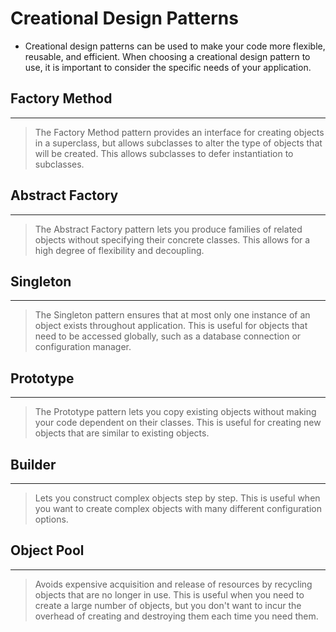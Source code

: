 # Creational Design Patterns
* Creational design patterns can be used to make your code more flexible, reusable, and efficient. When choosing a creational design pattern to use, it is important to consider the specific needs of your application.


## Factory Method
---------------------
> The Factory Method pattern provides an interface for creating objects in a superclass, but allows subclasses to alter the type of objects that will be created. This allows subclasses to defer instantiation to subclasses.


## Abstract Factory
---------------------
> The Abstract Factory pattern lets you produce families of related objects without specifying their concrete classes. This allows for a high degree of flexibility and decoupling.


## Singleton
---------------------
> The Singleton pattern ensures that at most only one instance of an object exists throughout application. This is useful for objects that need to be accessed globally, such as a database connection or configuration manager.

## Prototype
---------------------
> The Prototype pattern lets you copy existing objects without making your code dependent on their classes. This is useful for creating new objects that are similar to existing objects.


## Builder
---------------------
> Lets you construct complex objects step by step. This is useful when you want to create complex objects with many different configuration options.



## Object Pool
---------------------
> Avoids expensive acquisition and release of resources by recycling objects that are no longer in use. This is useful when you need to create a large number of objects, but you don't want to incur the overhead of creating and destroying them each time you need them.
